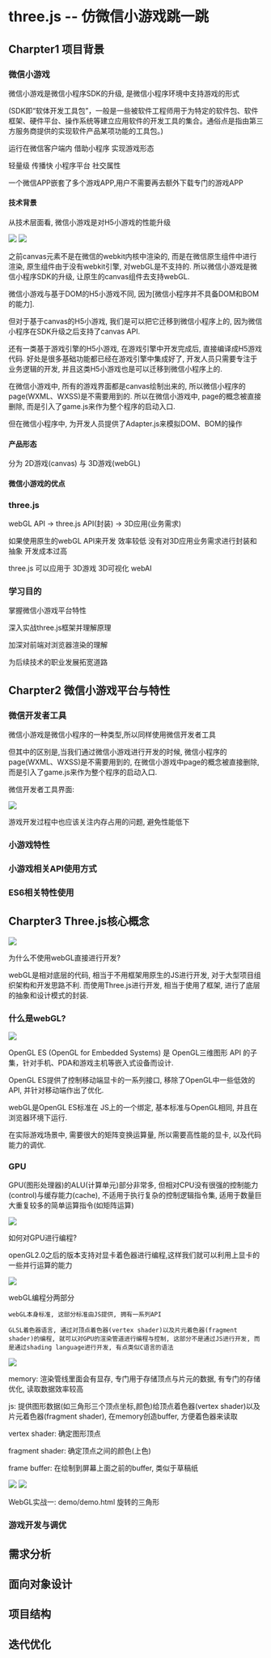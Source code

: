 # three.js -- 仿微信小游戏跳一跳

## Charpter1 项目背景 

### 微信小游戏

微信小游戏是微信小程序SDK的升级, 是微信小程序环境中支持游戏的形式

(SDK即“软体开发工具包”，一般是一些被软件工程师用于为特定的软件包、软件框架、硬件平台、操作系统等建立应用软件的开发工具的集合。通俗点是指由第三方服务商提供的实现软件产品某项功能的工具包。)

运行在微信客户端内 借助小程序 实现游戏形态

轻量级 传播快 小程序平台 社交属性

一个微信APP嵌套了多个游戏APP,用户不需要再去额外下载专门的游戏APP

#### 技术背景

从技术层面看, 微信小游戏是对H5小游戏的性能升级

<img src="https://img2018.cnblogs.com/blog/1147701/201908/1147701-20190821170129663-947712028.png">

<img src="https://img2018.cnblogs.com/blog/1147701/201908/1147701-20190821170149501-79718206.png">

之前canvas元素不是在微信的webkit内核中渲染的, 而是在微信原生组件中进行渲染, 原生组件由于没有webkit引擎, 对webGL是不支持的. 所以微信小游戏是微信小程序SDK的升级, 让原生的canvas组件去支持webGL.

微信小游戏与基于DOM的H5小游戏不同, 因为[微信小程序并不具备DOM和BOM的能力]. 

但对于基于canvas的H5小游戏, 我们是可以把它迁移到微信小程序上的, 因为微信小程序在SDK升级之后支持了canvas API.

还有一类基于游戏引擎的H5小游戏, 在游戏引擎中开发完成后, 直接编译成H5游戏代码. 好处是很多基础功能都已经在游戏引擎中集成好了, 开发人员只需要专注于业务逻辑的开发, 并且这类H5小游戏也是可以迁移到微信小程序上的.

在微信小游戏中, 所有的游戏界面都是canvas绘制出来的, 所以微信小程序的page(WXML、WXSS)是不需要用到的. 所以在微信小游戏中, page的概念被直接删除, 而是引入了game.js来作为整个程序的启动入口.

但在微信小程序中, 为开发人员提供了Adapter.js来模拟DOM、BOM的操作

#### 产品形态

分为 2D游戏(canvas) 与 3D游戏(webGL)

#### 微信小游戏的优点



### three.js

webGL API -> three.js API(封装) -> 3D应用(业务需求)

如果使用原生的webGL API来开发 效率较低 没有对3D应用业务需求进行封装和抽象 开发成本过高

three.js 可以应用于 3D游戏 3D可视化 webAI

### 学习目的

掌握微信小游戏平台特性

深入实战three.js框架并理解原理

加深对前端对浏览器渲染的理解

为后续技术的职业发展拓宽道路

## Charpter2 微信小游戏平台与特性 

### 微信开发者工具

微信小游戏是微信小程序的一种类型,所以同样使用微信开发者工具

但其中的区别是,当我们通过微信小游戏进行开发的时候, 微信小程序的page(WXML、WXSS)是不需要用到的, 在微信小游戏中page的概念被直接删除, 而是引入了game.js来作为整个程序的启动入口.

微信开发者工具界面:

<img src="https://tva1.sinaimg.cn/large/006y8mN6gy1g6fifijdaxj31ds0n0mzk.jpg">

游戏开发过程中也应该关注内存占用的问题, 避免性能低下

### 小游戏特性

### 小游戏相关API使用方式

### ES6相关特性使用

## Charpter3 Three.js核心概念

<img src="https://tva1.sinaimg.cn/large/006y8mN6gy1g6nkkkdr1kj31ds0n07ku.jpg">

为什么不使用webGL直接进行开发?

webGL是相对底层的代码, 相当于不用框架用原生的JS进行开发, 对于大型项目组织架构和开发思路不利. 而使用Three.js进行开发, 相当于使用了框架, 进行了底层的抽象和设计模式的封装.

### 什么是webGL?

<img src="https://tva1.sinaimg.cn/large/006y8mN6gy1g6nkkp4ig3j31ds0n0to2.jpg">

OpenGL ES (OpenGL for Embedded Systems) 是 OpenGL三维图形 API 的子集，针对手机、PDA和游戏主机等嵌入式设备而设计. 

OpenGL ES提供了控制移动端显卡的一系列接口, 移除了OpenGL中一些低效的API, 并针对移动端作出了优化.

webGL是OpenGL ES标准在 JS上的一个绑定, 基本标准与OpenGL相同, 并且在浏览器环境下运行.

在实际游戏场景中, 需要很大的矩阵变换运算量, 所以需要高性能的显卡, 以及代码能力的调优.

### GPU

GPU(图形处理器)的ALU(计算单元)部分非常多, 但相对CPU没有很强的控制能力(control)与缓存能力(cache), 不适用于执行复杂的控制逻辑指令集, 适用于数量巨大重复较多的简单运算指令(如矩阵运算)

<img src="https://tva1.sinaimg.cn/large/006y8mN6gy1g6telwrv9aj31ds0n0q44.jpg">

如何对GPU进行编程?

openGL2.0之后的版本支持对显卡着色器进行编程,这样我们就可以利用上显卡的一些并行运算的能力

<img src="https://tva1.sinaimg.cn/large/006y8mN6gy1g6vwri6dp8j31ds0n0dhr.jpg">

webGL编程分两部分

	webGL本身标准, 这部分标准由JS提供, 拥有一系列API

	GLSL着色器语言, 通过对顶点着色器(vertex shader)以及片元着色器(fragment shader)的编程, 就可以对GPU的渲染管道进行编程与控制, 这部分不是通过JS进行开发, 而是通过shading language进行开发, 有点类似C语言的语法

<img src="https://tva1.sinaimg.cn/large/006y8mN6gy1g6vwrpppmuj31ds0n0q4g.jpg">

memory: 渲染管线里面会有显存, 专门用于存储顶点与片元的数据, 有专门的存储优化, 读取数据效率较高

js: 提供图形数据(如三角形三个顶点坐标,颜色)给顶点着色器(vertex shader)以及片元着色器(fragment shader), 在memory创造buffer, 方便着色器来读取

vertex shader: 确定图形顶点

fragment shader: 确定顶点之间的颜色(上色)

frame buffer: 在绘制到屏幕上面之前的buffer, 类似于草稿纸 

<img src="https://tva1.sinaimg.cn/large/006y8mN6gy1g6vwrvai86j31ds0n076h.jpg">

<img src="https://tva1.sinaimg.cn/large/006y8mN6gy1g79l96vqedj31ds0n0k04.jpg">

WebGL实战一: demo/demo.html 旋转的三角形

### 游戏开发与调优

## 需求分析

## 面向对象设计

## 项目结构

## 迭代优化
